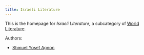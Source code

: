 ```yaml
---
title: Israeli Literature
---
```


This is the homepage for *Israeli Literature*, a subcategory of [World Literature](../world/index.html).

Authors:

- [Shmuel Yosef Agnon](agnon/index.html)
